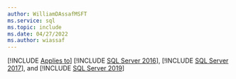 ```yaml
---
author: WilliamDAssafMSFT
ms.service: sql
ms.topic: include
ms.date: 04/27/2022
ms.author: wiassaf
---
```


[!INCLUDE [Applies to](../../includes/applies-md.md)] [!INCLUDE [SQL Server 2016](_ss2016.md)], [!INCLUDE [SQL Server 2017](_ss2017.md)], and [!INCLUDE [SQL Server 2019](_ss2019.md)]
